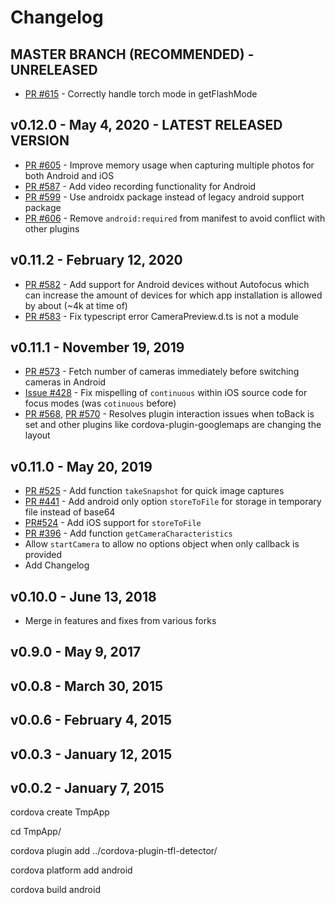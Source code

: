 # Changelog

## MASTER BRANCH (RECOMMENDED) - UNRELEASED
- [PR #615](https://github.com/greetgo/cordova-plugin-tfl-detector/pull/615) - Correctly handle torch mode in getFlashMode

## v0.12.0 - May 4, 2020 - LATEST RELEASED VERSION
- [PR #605](https://github.com/greetgo/cordova-plugin-tfl-detector/pull/605) - Improve memory usage when capturing multiple photos for both Android and iOS
- [PR #587](https://github.com/greetgo/cordova-plugin-tfl-detector/pull/587) - Add video recording functionality for Android
- [PR #599](https://github.com/greetgo/cordova-plugin-tfl-detector/pull/599) - Use androidx package instead of legacy android support package
- [PR #606](https://github.com/greetgo/cordova-plugin-tfl-detector/pull/606) - Remove `android:required` from manifest to avoid conflict with other plugins

## v0.11.2 - February 12, 2020
- [PR #582](https://github.com/greetgo/cordova-plugin-tfl-detector/pull/582) - Add support for Android devices without Autofocus which can increase the amount of devices for which app installation is allowed by about (~4k at time of)
- [PR #583](https://github.com/greetgo/cordova-plugin-tfl-detector/pull/583) - Fix typescript error CameraPreview.d.ts is not a module 

## v0.11.1 - November 19, 2019
- [PR #573](https://github.com/greetgo/cordova-plugin-tfl-detector/pull/573) - Fetch number of cameras immediately before switching cameras in Android
- [Issue #428](https://github.com/greetgo/cordova-plugin-tfl-detector/issues/428) - Fix mispelling of `continuous` within iOS source code for focus modes (was `cotinuous` before)
- [PR #568](https://github.com/greetgo/cordova-plugin-tfl-detector/pull/568), [PR #570](https://github.com/greetgo/cordova-plugin-tfl-detector/pull/570) - Resolves plugin interaction issues when toBack is set and other plugins like cordova-plugin-googlemaps are changing the layout

## v0.11.0 - May 20, 2019
- [PR #525](https://github.com/greetgo/cordova-plugin-tfl-detector/pull/525) - Add function `takeSnapshot` for quick image captures
- [PR #441](https://github.com/greetgo/cordova-plugin-tfl-detector/pull/441) - Add android only option `storeToFile` for storage in temporary file instead of base64
- [PR#524](https://github.com/greetgo/cordova-plugin-tfl-detector/pull/524) - Add iOS support for `storeToFile`
- [PR #396](https://github.com/greetgo/cordova-plugin-tfl-detector/pull/396) - Add function `getCameraCharacteristics`
- Allow `startCamera` to allow no options object when only callback is provided
- Add Changelog

## v0.10.0 - June 13, 2018
- Merge in features and fixes from various forks

## v0.9.0 - May 9, 2017

## v0.0.8 - March 30, 2015

## v0.0.6 - February 4, 2015

## v0.0.3 - January 12, 2015

## v0.0.2 - January 7, 2015


cordova create TmpApp

cd TmpApp/

cordova plugin add ../cordova-plugin-tfl-detector/

cordova platform add android

cordova build android
